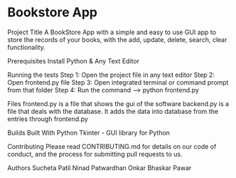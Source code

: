 # Bookstore App
Project Title
A BookStore App with a simple and easy to use GUI app to store the records of your books, with the add, update, delete, search, clear functionality.

Prerequisites 
Install Python & Any Text Editor

Running the tests 
Step 1: Open the project file in any text editor 
Step 2: Open frontend.py file 
Step 3: Open integrated terminal or command prompt from that folder 
Step 4: Run the command --> python frontend.py

Files 
frontend.py is a file that shows the gui of the software 
backend.py is a file that deals with the database. It adds the data into database from the entries through frontend.py

Builds
Built With Python Tkinter - GUI library for Python

Contributing Please read CONTRIBUTING.md for details on our code of conduct, and the process for submitting pull requests to us.

Authors Sucheta Patil Ninad Patwardhan Onkar Bhaskar Pawar
